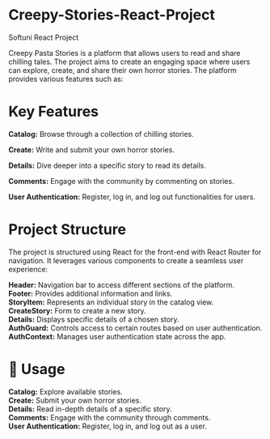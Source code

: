 # Creepy-Stories-React-Project
Softuni React Project

Creepy Pasta Stories is a platform that allows users to read and share chilling tales. The project aims to create an engaging space where users can explore, create, and share their own horror stories. The platform provides various features such as:

# Key Features
**Catalog:** Browse through a collection of chilling stories.

**Create:** Write and submit your own horror stories.

**Details:** Dive deeper into a specific story to read its details.

**Comments:** Engage with the community by commenting on stories.

**User Authentication:** Register, log in, and log out functionalities for users.

# Project Structure
The project is structured using React for the front-end with React Router for navigation. It leverages various components to create a seamless user experience:

**Header:** Navigation bar to access different sections of the platform.  
**Footer:** Provides additional information and links.  
**StoryItem:** Represents an individual story in the catalog view.  
**CreateStory:** Form to create a new story.  
**Details:** Displays specific details of a chosen story.  
**AuthGuard:** Controls access to certain routes based on user authentication.  
**AuthContext:** Manages user authentication state across the app.  

# 📖 Usage
**Catalog:** Explore available stories.  
**Create:** Submit your own horror stories.  
**Details:** Read in-depth details of a specific story.  
**Comments:** Engage with the community through comments.  
**User Authentication:** Register, log in, and log out as a user.  

